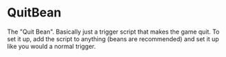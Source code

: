 # QuitBean
The "Quit Bean". Basically just a trigger script that makes the game quit.
To set it up, add the script to anything (beans are recommended) and set it up like you would a normal trigger.
